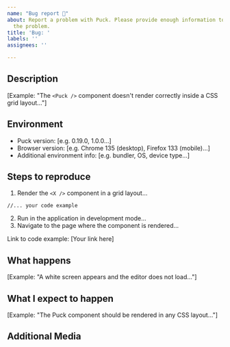 ```yaml
---
name: "Bug report 🐛"
about: Report a problem with Puck. Please provide enough information to reproduce
  the problem.
title: 'Bug: '
labels: ''
assignees: ''

---
```


## Description

[Example: "The `<Puck />` component doesn't render correctly inside a CSS grid layout..."]

<!--
  Provide a clear and concise description of the bug.
  Don't assume we know anything about your repository or codebase.
  Keep it centered around Puck—avoid detailing your use case unless
  it directly helps explain the issue.
  Test the issue using the latest version of Puck to confirm it hasn’t
  already been fixed.
  Include screenshots or videos if helpful.
-->

## Environment

- Puck version: [e.g. 0.19.0, 1.0.0...]
- Browser version: [e.g. Chrome 135 (desktop), Firefox 133 (mobile)...]
- Additional environment info: [e.g. bundler, OS, device type...]

<!--
  Include relevant environment details such as Puck version, browser,
  bundling tools, operating system, or anything else that might be relevant.
-->

## Steps to reproduce

1. Render the `<X />` component in a grid layout...
  ```tsx
  //... your code example
  ```
2. Run in the application in development mode...
3. Navigate to the page where the component is rendered...

<!--
  Provide clear steps with code examples so that we can verify the bug.
  Avoid adding dependencies other than Puck.

  Issues without reproduction steps or code examples may be immediately 
  closed as not actionable.
-->

Link to code example: [Your link here]

<!--
  If possible, provide a CodeSandbox (https://codesandbox.io/s/new), a link to a
  repository on GitHub, or provide a minimal code example that demonstrates the
  problem. 

  Screenshots or recordings are welcome if they help clarify the problem.

  For help on providing minimal, reproducible examples: https://stackoverflow.com/help/mcve
-->

## What happens

[Example: "A white screen appears and the editor does not load..."]

<!--
  State what is the result of the steps above. 
  Keep the explanation short and clear.
-->

## What I expect to happen

[Example: "The Puck component should be rendered in any CSS layout..."]

<!--
  State what was the result you expected from the steps above.
  Keep the explanation short and clear.
-->

## Additional Media

<!--
  Include any screenshots, videos, or other relevant media that may help 
  visualize the issue or demonstrate the behavior.
-->